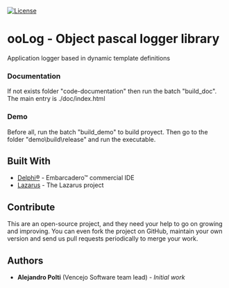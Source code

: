[![License](https://img.shields.io/badge/License-BSD%203--Clause-blue.svg)](https://opensource.org/licenses/BSD-3-Clause)

# ooLog - Object pascal logger library
Application logger based in dynamic template definitions

### Documentation
If not exists folder "code-documentation" then run the batch "build_doc". The main entry is ./doc/index.html

### Demo
Before all, run the batch "build_demo" to build proyect. Then go to the folder "demo\build\release\" and run the executable.

## Built With
* [Delphi&reg;](https://www.embarcadero.com/products/rad-studio) - Embarcadero&trade; commercial IDE
* [Lazarus](https://www.lazarus-ide.org/) - The Lazarus project

## Contribute
This are an open-source project, and they need your help to go on growing and improving.
You can even fork the project on GitHub, maintain your own version and send us pull requests periodically to merge your work.

## Authors
* **Alejandro Polti** (Vencejo Software team lead) - *Initial work*
